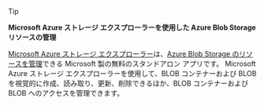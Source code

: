 > [!TIP]
> 
> **Microsoft Azure ストレージ エクスプローラーを使用した Azure Blob Storage リソースの管理**
> 
> [Microsoft Azure ストレージ エクスプローラー](https://azure.microsoft.com/features/storage-explorer/)は、[Azure Blob Storage のリソースを管理](../articles/vs-azure-tools-storage-explorer-blobs.md)できる Microsoft 製の無料のスタンドアロン アプリです。 Microsoft Azure ストレージ エクスプローラーを使用して、BLOB コンテナーおよび BLOB を視覚的に作成、読み取り、更新、削除できるほか、BLOB コンテナーおよび BLOB へのアクセスを管理できます。


